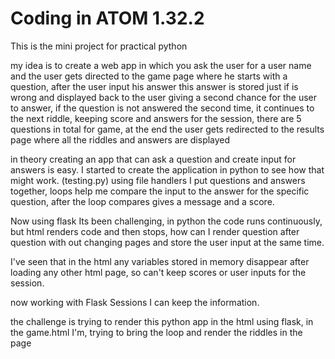# Coding in ATOM 1.32.2

 This is the mini project for practical python

 my idea is to create a web app in which you ask the user for a user name and the user gets directed to the game page where he starts with a question, after the user input his answer this answer is stored just if is wrong and displayed back to the user giving a second chance for the user to answer, if the question is not answered the second time, it continues to the next riddle, keeping score and answers for the session, there are 5 questions in total for game, at the end the user gets redirected to the results page where all the riddles and answers are displayed

 in theory creating an app that can ask a question and create input for answers is easy. I started to create the application in python to see how that might work.
 (testing.py)
 using file handlers I put questions and answers together, loops help me compare the input to the answer for the specific question, after the loop compares gives a message and a score.

 Now using flask Its been challenging, in python the code runs continuously, but html renders code and then stops, how can I render question after question with out changing pages and store the user input at the same time.

 I've seen that in the html any variables stored in memory disappear after loading any other html page, so can't keep scores or user inputs for the session.

 now working with Flask Sessions I can keep the information.

 the challenge is trying to render this python app in the html using flask, in the game.html I'm, trying to bring the loop and render the riddles in the page 
